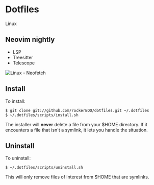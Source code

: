 # Dotfiles

Linux

## Neovim nightly

* LSP
* Treesitter
* Telescope

![Linux - Neofetch](https://user-images.githubusercontent.com/15027/99193889-c79d4200-2749-11eb-8c54-c5b6a8884b1e.png)

## Install

To install:

    $ git clone git://github.com/rockerBOO/dotfiles.git ~/.dotfiles
    $ ~/.dotfiles/scripts/install.sh

The installer will **never** delete a file from your $HOME directory. If it encounters a file that isn't a symlink, it lets you handle the situation.

## Uninstall

To uninstall:

    $ ~/.dotfiles/scripts/uninstall.sh

This will only remove files of interest from $HOME that are symlinks.
